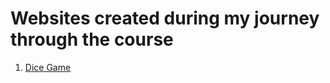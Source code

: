 <h1> Websites created during my journey through the course </h1>

<ol>
  <li> <a href="https://shbadawy.github.io/Dice-Game/"> Dice Game </a>
  
</ol>
